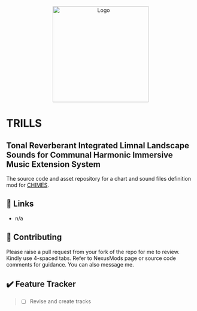 <!-- PROJECT LOGO -->
<div align="center">
  <a href="https://github.com/tewlwolow/TRILLS">
    <img src="https://i.ibb.co/jfT22rM/trills-logo-01.png" alt="Logo" width="256">
  </a>
</div>

<!-- Main -->
# TRILLS
## 	Tonal Reverberant Integrated Limnal Landscape Sounds for Communal Harmonic Immersive Music Extension System


The source code and asset repository for a chart and sound files definition mod for [CHIMES](https://github.com/tewlwolow/CHIMES).

<!-- Links -->
## :link: Links

- n/a

<!-- Contributing -->
## :jigsaw: Contributing

Please raise a pull request from your fork of the repo for me to review. Kindly use 4-spaced tabs.
Refer to NexusMods page or source code comments for guidance. You can also message me.


## :heavy_check_mark: Feature Tracker
> - [ ] Revise and create tracks